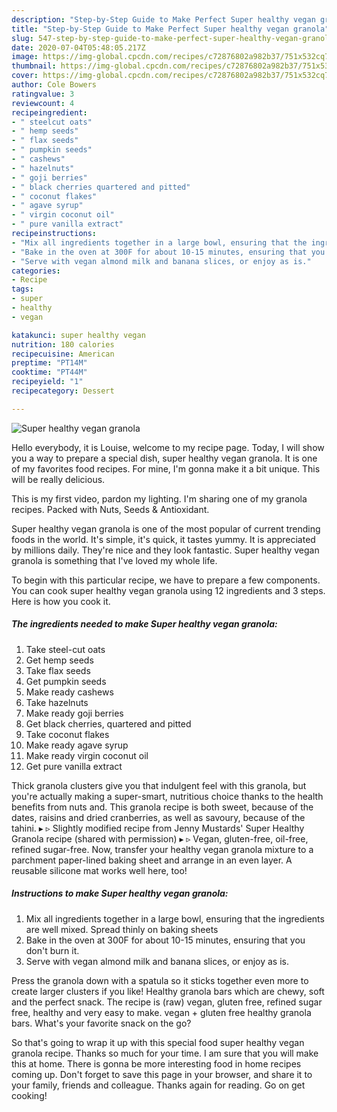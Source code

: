 ```yaml
---
description: "Step-by-Step Guide to Make Perfect Super healthy vegan granola"
title: "Step-by-Step Guide to Make Perfect Super healthy vegan granola"
slug: 547-step-by-step-guide-to-make-perfect-super-healthy-vegan-granola
date: 2020-07-04T05:48:05.217Z
image: https://img-global.cpcdn.com/recipes/c72876802a982b37/751x532cq70/super-healthy-vegan-granola-recipe-main-photo.jpg
thumbnail: https://img-global.cpcdn.com/recipes/c72876802a982b37/751x532cq70/super-healthy-vegan-granola-recipe-main-photo.jpg
cover: https://img-global.cpcdn.com/recipes/c72876802a982b37/751x532cq70/super-healthy-vegan-granola-recipe-main-photo.jpg
author: Cole Bowers
ratingvalue: 3
reviewcount: 4
recipeingredient:
- " steelcut oats"
- " hemp seeds"
- " flax seeds"
- " pumpkin seeds"
- " cashews"
- " hazelnuts"
- " goji berries"
- " black cherries quartered and pitted"
- " coconut flakes"
- " agave syrup"
- " virgin coconut oil"
- " pure vanilla extract"
recipeinstructions:
- "Mix all ingredients together in a large bowl, ensuring that the ingredients are well mixed. Spread thinly on baking sheets"
- "Bake in the oven at 300F for about 10-15 minutes, ensuring that you don&#39;t burn it."
- "Serve with vegan almond milk and banana slices, or enjoy as is."
categories:
- Recipe
tags:
- super
- healthy
- vegan

katakunci: super healthy vegan 
nutrition: 180 calories
recipecuisine: American
preptime: "PT14M"
cooktime: "PT44M"
recipeyield: "1"
recipecategory: Dessert

---
```



![Super healthy vegan granola](https://img-global.cpcdn.com/recipes/c72876802a982b37/751x532cq70/super-healthy-vegan-granola-recipe-main-photo.jpg)

Hello everybody, it is Louise, welcome to my recipe page. Today, I will show you a way to prepare a special dish, super healthy vegan granola. It is one of my favorites food recipes. For mine, I'm gonna make it a bit unique. This will be really delicious.

This is my first video, pardon my lighting. I&#39;m sharing one of my granola recipes. Packed with Nuts, Seeds &amp; Antioxidant.

Super healthy vegan granola is one of the most popular of current trending foods in the world. It's simple, it's quick, it tastes yummy. It is appreciated by millions daily. They're nice and they look fantastic. Super healthy vegan granola is something that I've loved my whole life.


To begin with this particular recipe, we have to prepare a few components. You can cook super healthy vegan granola using 12 ingredients and 3 steps. Here is how you cook it.

<!--inarticleads1-->

##### The ingredients needed to make Super healthy vegan granola:

1. Take  steel-cut oats
1. Get  hemp seeds
1. Take  flax seeds
1. Get  pumpkin seeds
1. Make ready  cashews
1. Take  hazelnuts
1. Make ready  goji berries
1. Get  black cherries, quartered and pitted
1. Take  coconut flakes
1. Make ready  agave syrup
1. Make ready  virgin coconut oil
1. Get  pure vanilla extract


Thick granola clusters give you that indulgent feel with this granola, but you&#39;re actually making a super-smart, nutritious choice thanks to the health benefits from nuts and. This granola recipe is both sweet, because of the dates, raisins and dried cranberries, as well as savoury, because of the tahini. ▸ ▹ Slightly modified recipe from Jenny Mustards&#39; Super Healthy Granola recipe (shared with permission) ▸ ▹ Vegan, gluten-free, oil-free, refined sugar-free. Now, transfer your healthy vegan granola mixture to a parchment paper-lined baking sheet and arrange in an even layer. A reusable silicone mat works well here, too! 

<!--inarticleads2-->

##### Instructions to make Super healthy vegan granola:

1. Mix all ingredients together in a large bowl, ensuring that the ingredients are well mixed. Spread thinly on baking sheets
1. Bake in the oven at 300F for about 10-15 minutes, ensuring that you don&#39;t burn it.
1. Serve with vegan almond milk and banana slices, or enjoy as is.


Press the granola down with a spatula so it sticks together even more to create larger clusters if you like! Healthy granola bars which are chewy, soft and the perfect snack. The recipe is (raw) vegan, gluten free, refined sugar free, healthy and very easy to make. vegan + gluten free healthy granola bars. What&#39;s your favorite snack on the go? 

So that's going to wrap it up with this special food super healthy vegan granola recipe. Thanks so much for your time. I am sure that you will make this at home. There is gonna be more interesting food in home recipes coming up. Don't forget to save this page in your browser, and share it to your family, friends and colleague. Thanks again for reading. Go on get cooking!
